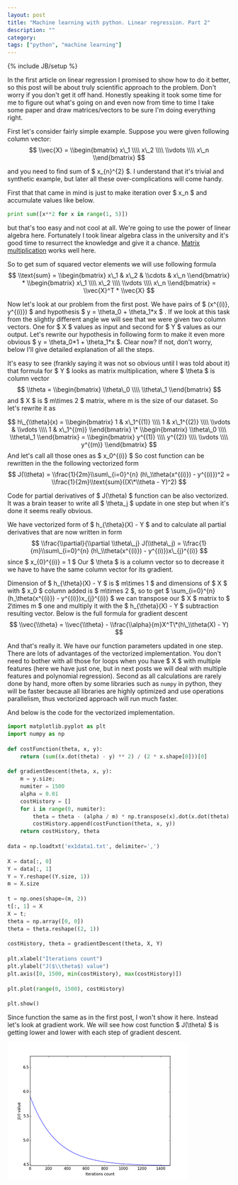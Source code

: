 ```yaml
---
layout: post
title: "Machine learning with python. Linear regression. Part 2"
description: ""
category: 
tags: ["python", "machine learning"]
---
```

{% include JB/setup %}

In the first article on linear regression I promised to show how to do it better, 
so this post will be about truly scientific approach to the problem. Don't worry if you 
don't get it off hand. Honestly speaking it took some time for me to figure out what's going on
and even now from time to time I take some paper and draw matrices/vectors to be sure I'm doing 
everything right.

First let's consider fairly simple example. Suppose you were given following column vector:
$$ 
\\vec{X} = 
\\begin{bmatrix} 
x\_1 \\\\
x\_2 \\\\
\\vdots \\\\
x\_n
\\end{bmatrix}
$$

and you need to find sum of $ x\_{n}^{2} $. I understand that it's trivial and synthetic example, but later 
all these over-complications will come handy.

First that that came in mind is just to make iteration over $ x\_n $ and accumulate values like below.

```python
print sum([x**2 for x in range(1, 5)])
```

but that's too easy and not cool at all. 
We're going to use the power of linear algebra here. Fortunately I took linear algebra class in the university
and it's good time to resurrect the knowledge and give it a chance. [Matrix multiplication](http://en.wikipedia.org/wiki/Matrix_multiplication)
works well here.

So to get sum of squared vector elements we will use following formula
$$ 
\\text{sum} = 
\\begin{bmatrix} 
x\_1 &
x\_2 &
\\cdots &
x\_n
\\end{bmatrix}
*
\\begin{bmatrix} 
x\_1 \\\\
x\_2 \\\\
\\vdots \\\\
x\_n
\\end{bmatrix} = \\vec{X}^T * \\vec{X}
$$

Now let's look at our problem from the first post. We have pairs of $ (x^{(i)}, y^{(i)}) $ and hypothesis $ y = \\theta\_0 + \\theta\_1\*x $
.
If we look at this task from the slightly different angle we will see that we were given two column vectors. One for $ X $ values as input 
and second for $ Y $ values as our output. Let's rewrite our hypothesis in following form to make it even more obvious 
$ y = \\theta\_0\*1 + \\theta\_1\*x $. Clear now? If not, don't worry, below I'll give detailed explanation of all the steps.

It's easy to see (frankly saying it was not so obvious until I was told about it) that formula for $ Y $ looks as matrix multiplication, where $ \\theta $ is column vector
$$ \\theta = 
\\begin{bmatrix} 
\\theta\_0 \\\\ 
\\theta\_1 
\\end{bmatrix} $$
and $ X $ is $ m\\times 2 $ matrix, where m is the size of our dataset. So let's rewrite it as

$$ 
h\_{\\theta}(x) = 
\\begin{bmatrix}
1 & x\_1^{(1)} \\\\
1 & x\_1^{(2)} \\\\
\\vdots & \\vdots \\\\
1 & x\_1^{(m)}
\\end{bmatrix}
\*
\\begin{bmatrix}
\\theta\_0 \\\\
\\theta\_1
\\end{bmatrix}
= \\begin{bmatrix}
y^{(1)} \\\\
y^{(2)} \\\\
\\vdots \\\\
y^{(m)}
\\end{bmatrix}
$$
And let's call all those ones as $ x\_0^{(i)} $
So cost function can be rewritten in the the following vectorized form
$$ J(\\theta) = \\frac{1}{2m}\\sum\_{i=0}^{n} (h\_\\theta(x^{(i)}) - y^{(i)})^2 = \\frac{1}{2m}\\text{sum}((X\*\\theta - Y)^2) $$

Code for partial derivatives of $ J(\\theta) $ function can be also vectorized. It was a brain teaser to 
write all $ \\theta\_j $ update in one step but when it's done it seems really obvious. 

We have vectorized form of $ h\_{\\theta}(X) - Y $ and to calculate all partial derivatives that are now written in form
$$ \\frac{\\partial}{\\partial \\theta\_j} J(\\theta\_j) = \\frac{1}{m}\\sum\_{i=0}^{n} (h\_\\theta(x^{(i)}) - y^{(i)})x\_{j}^{(i)} $$ 
since $ x\_{0}^{(i)} = 1 $
Our $ \\theta $ is a column vector so to decrease it we have to have the same column vector for its gradient.

Dimension of $ h\_{\\theta}(X) - Y $ is $ m\\times 1 $ and dimensions of $ X $ with $ x\_0 $ column added is $ m\\times 2 $, so to get 
$ \\sum\_{i=0}^{n} (h\_\\theta(x^{(i)}) - y^{(i)})x\_{j}^{(i)} $ we can transpose our $ X $ matrix to $ 2\\times m $ one and multiply it
with the $ h\_{\\theta}(X) - Y $ subtraction resulting vector. Below is the full formula for gradient descent
$$ \\vec{\\theta} = \\vec{\\theta} - \\frac{\\alpha}{m}X^T\*(h\_\\theta(X) - Y) $$

And that's really it. We have our function parameters updated in one step. There are lots of advantages of the vectorized implementation. 
You don't need to bother with all those for loops when you have $ X $ with multiple features (here we have just one, but in next posts we will 
deal with multiple features and polynomial regression). Second as all calculations are rarely done by hand, more often by some 
libraries such as `numpy` in python, they will be faster because all libraries are highly optimized and use operations parallelism, thus
vectorized approach will run much faster.

And below is the code for the vectorized implementation.

```python
import matplotlib.pyplot as plt
import numpy as np

def costFunction(theta, x, y):
    return (sum((x.dot(theta) - y) ** 2) / (2 * x.shape[0]))[0]

def gradientDescent(theta, x, y):
    m = y.size;
    numiter = 1500
    alpha = 0.01
    costHistory = []
    for i in range(0, numiter):
        theta = theta - (alpha / m) * np.transpose(x).dot(x.dot(theta) - y)
        costHistory.append(costFunction(theta, x, y))
    return costHistory, theta

data = np.loadtxt('ex1data1.txt', delimiter=',')

X = data[:, 0]
Y = data[:, 1]
Y = Y.reshape((Y.size, 1))
m = X.size

t = np.ones(shape=(m, 2))
t[:, 1] = X
X = t;
theta = np.array([0, 0])
theta = theta.reshape((2, 1))

costHistory, theta = gradientDescent(theta, X, Y)

plt.xlabel("Iterations count")
plt.ylabel("J($\\theta$) value")
plt.axis([0, 1500, min(costHistory), max(costHistory)])

plt.plot(range(0, 1500), costHistory)

plt.show()
```
Since function the same as in the first post, I won't show it here. Instead let's look at gradient work.
We will see how cost function $ J(\\theta) $ is getting lower and lower with each step of gradient descent.

![Joftheta minimize](/assets/images/linear_regression_2/theta_minimize.png)